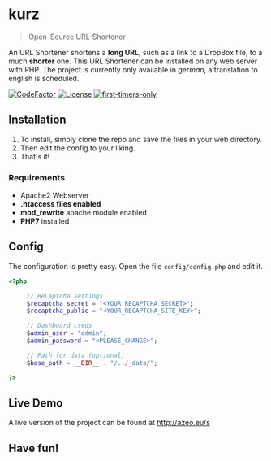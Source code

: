 # kurz
> Open-Source URL-Shortener

An URL Shortener shortens a __long URL__, such as a link to a DropBox file, to a much __shorter__ one.
This URL Shortener can be installed on any web server with PHP.
The project is currently only available in *german*, a translation to english is scheduled.

[![CodeFactor](https://www.codefactor.io/repository/github/fachsimpeln/kurz/badge)](https://www.codefactor.io/repository/github/fachsimpeln/kurz) [![License](https://img.shields.io/github/license/fachsimpeln/kurz?color=%23097ABB)](https://github.com/fachsimpeln/kurz/blob/master/LICENSE) [![first-timers-only](https://img.shields.io/badge/first--timers--only-friendly-blue.svg)](https://www.firsttimersonly.com/)

## Installation
1. To install, simply clone the repo and save the files in your web directory.
2. Then edit the config to your liking.
3. That's it!

### Requirements
- Apache2 Webserver
- __.htaccess files enabled__
- __mod_rewrite__ apache module enabled
- __PHP7__ installed

## Config
The configuration is pretty easy. Open the file `config/config.php` and edit it.
```php
<?php

     // ReCaptcha settings
     $recaptcha_secret = "<YOUR_RECAPTCHA_SECRET>";
     $recaptcha_public = "<YOUR_RECAPTCHA_SITE_KEY>";

     // Dashboard creds
     $admin_user = "admin";
     $admin_password = "<PLEASE_CHANGE>";

     // Path for data (optional)
     $base_path = __DIR__ . "/../_data/";

?>
```

## Live Demo
A live version of the project can be found at http://azeo.eu/s

## Have fun!
